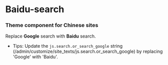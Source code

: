 # Baidu-search

### Theme component for Chinese sites

Replace **Google** search with **Baidu** search.

- Tips: Update the `js.search.or_search_google` string (/admin/customize/site_texts/js.search.or_search_google) by replacing 'Google' with 'Baidu'.
